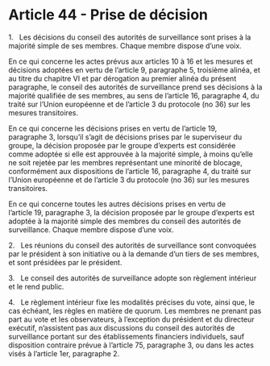 # Article 44 - Prise de décision


1.   Les décisions du conseil des autorités de surveillance sont prises à la majorité simple de ses membres. Chaque membre dispose d’une voix.

En ce qui concerne les actes prévus aux articles 10 à 16 et les mesures et décisions adoptées en vertu de l’article 9, paragraphe 5, troisième alinéa, et au titre du chapitre VI et par dérogation au premier alinéa du présent paragraphe, le conseil des autorités de surveillance prend ses décisions à la majorité qualifiée de ses membres, au sens de l’article 16, paragraphe 4, du traité sur l’Union européenne et de l’article 3 du protocole (no 36) sur les mesures transitoires.

En ce qui concerne les décisions prises en vertu de l’article 19, paragraphe 3, lorsqu’il s’agit de décisions prises par le superviseur du groupe, la décision proposée par le groupe d’experts est considérée comme adoptée si elle est approuvée à la majorité simple, à moins qu’elle ne soit rejetée par les membres représentant une minorité de blocage, conformément aux dispositions de l’article 16, paragraphe 4, du traité sur l’Union européenne et de l’article 3 du protocole (no 36) sur les mesures transitoires.

En ce qui concerne toutes les autres décisions prises en vertu de l’article 19, paragraphe 3, la décision proposée par le groupe d’experts est adoptée à la majorité simple des membres du conseil des autorités de surveillance. Chaque membre dispose d’une voix.

2.   Les réunions du conseil des autorités de surveillance sont convoquées par le président à son initiative ou à la demande d’un tiers de ses membres, et sont présidées par le président.

3.   Le conseil des autorités de surveillance adopte son règlement intérieur et le rend public.

4.   Le règlement intérieur fixe les modalités précises du vote, ainsi que, le cas échéant, les règles en matière de quorum. Les membres ne prenant pas part au vote et les observateurs, à l’exception du président et du directeur exécutif, n’assistent pas aux discussions du conseil des autorités de surveillance portant sur des établissements financiers individuels, sauf disposition contraire prévue à l’article 75, paragraphe 3, ou dans les actes visés à l’article 1er, paragraphe 2.
